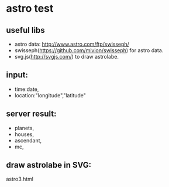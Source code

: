 # astro test

## useful libs
* astro data: http://www.astro.com/ftp/swisseph/
* swisseph(https://github.com/mivion/swisseph) for astro data.
* svg.js(http://svgjs.com/) to draw astrolabe.

## input:
* time:date,
* location:"longitude","latitude"

## server result:
* planets,
* houses,
* ascendant,
* mc,


## draw astrolabe in SVG:
astro3.html


